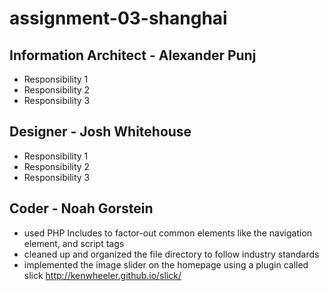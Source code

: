 # assignment-03-shanghai


## Information Architect - Alexander Punj
 - Responsibility 1
 - Responsibility 2
 - Responsibility 3

## Designer - Josh Whitehouse
 - Responsibility 1
 - Responsibility 2
 - Responsibility 3

## Coder - Noah Gorstein
 - used PHP Includes to factor-out common elements like the navigation element, and script tags
 - cleaned up and organized the file directory to follow industry standards
 - implemented the image slider on the homepage using a plugin called slick http://kenwheeler.github.io/slick/
